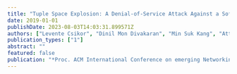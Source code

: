 ```yaml
---
title: "Tuple Space Explosion: A Denial-of-Service Attack Against a Software Packet Classifier"
date: 2019-01-01
publishDate: 2023-08-03T14:03:31.899571Z
authors: ["Levente Csikor", "Dinil Mon Divakaran", "Min Suk Kang", "Attila Korosi", "Balazs Sonkoly", "David Haja", "Dimitrios Pezaros", "Stefan Schmid", "Gabor Retvari"]
publication_types: ["1"]
abstract: ""
featured: false
publication: "*Proc. ACM International Conference on emerging Networking EXperiments and Technologies (CoNEXT)*"
---
```


